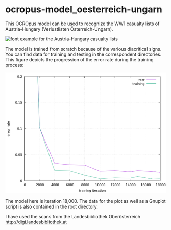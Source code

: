 # ocropus-model_oesterreich-ungarn

This OCROpus model can be used to recognize the WW1 casualty lists of Austria-Hungary (Verlustlisten Österreich-Ungarn). 

![font example for the Austria-Hungary casualty lists](verlustliste_österreich-ungarn.png)

The model is trained from scratch because of the various diacritical signs. You can find data for training and testing in the correspondent directories. This figure depicts the progression of the error rate during the training process:

![error rate during model learning](error.png)

The model here is iteration 18,000. The data for the plot as well as a Gnuplot script is also contained in the root directory.

I have used the scans from the Landesbibliothek Oberösterreich
http://digi.landesbibliothek.at

